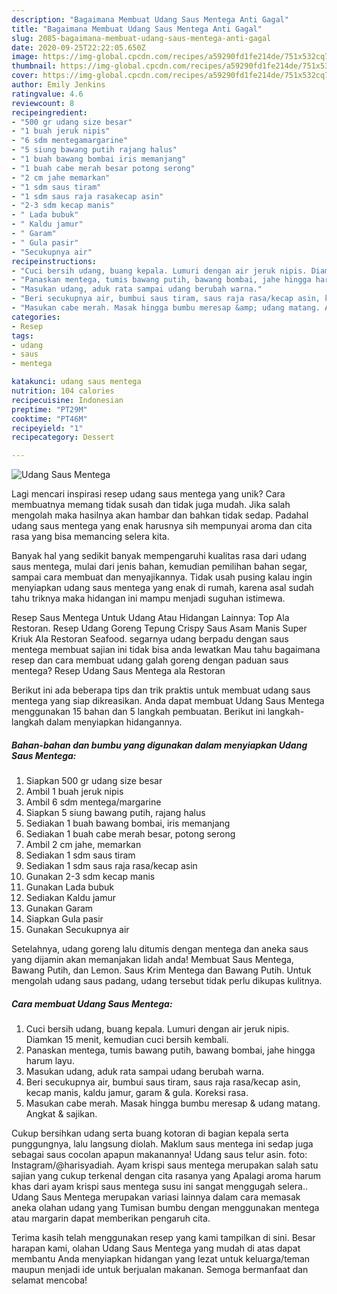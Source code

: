 ```yaml
---
description: "Bagaimana Membuat Udang Saus Mentega Anti Gagal"
title: "Bagaimana Membuat Udang Saus Mentega Anti Gagal"
slug: 2085-bagaimana-membuat-udang-saus-mentega-anti-gagal
date: 2020-09-25T22:22:05.650Z
image: https://img-global.cpcdn.com/recipes/a59290fd1fe214de/751x532cq70/udang-saus-mentega-foto-resep-utama.jpg
thumbnail: https://img-global.cpcdn.com/recipes/a59290fd1fe214de/751x532cq70/udang-saus-mentega-foto-resep-utama.jpg
cover: https://img-global.cpcdn.com/recipes/a59290fd1fe214de/751x532cq70/udang-saus-mentega-foto-resep-utama.jpg
author: Emily Jenkins
ratingvalue: 4.6
reviewcount: 8
recipeingredient:
- "500 gr udang size besar"
- "1 buah jeruk nipis"
- "6 sdm mentegamargarine"
- "5 siung bawang putih rajang halus"
- "1 buah bawang bombai iris memanjang"
- "1 buah cabe merah besar potong serong"
- "2 cm jahe memarkan"
- "1 sdm saus tiram"
- "1 sdm saus raja rasakecap asin"
- "2-3 sdm kecap manis"
- " Lada bubuk"
- " Kaldu jamur"
- " Garam"
- " Gula pasir"
- "Secukupnya air"
recipeinstructions:
- "Cuci bersih udang, buang kepala. Lumuri dengan air jeruk nipis. Diamkan 15 menit, kemudian cuci bersih kembali."
- "Panaskan mentega, tumis bawang putih, bawang bombai, jahe hingga harum layu."
- "Masukan udang, aduk rata sampai udang berubah warna."
- "Beri secukupnya air, bumbui saus tiram, saus raja rasa/kecap asin, kecap manis, kaldu jamur, garam &amp; gula. Koreksi rasa."
- "Masukan cabe merah. Masak hingga bumbu meresap &amp; udang matang. Angkat &amp; sajikan."
categories:
- Resep
tags:
- udang
- saus
- mentega

katakunci: udang saus mentega 
nutrition: 104 calories
recipecuisine: Indonesian
preptime: "PT29M"
cooktime: "PT46M"
recipeyield: "1"
recipecategory: Dessert

---
```



![Udang Saus Mentega](https://img-global.cpcdn.com/recipes/a59290fd1fe214de/751x532cq70/udang-saus-mentega-foto-resep-utama.jpg)

Lagi mencari inspirasi resep udang saus mentega yang unik? Cara membuatnya memang tidak susah dan tidak juga mudah. Jika salah mengolah maka hasilnya akan hambar dan bahkan tidak sedap. Padahal udang saus mentega yang enak harusnya sih mempunyai aroma dan cita rasa yang bisa memancing selera kita.

Banyak hal yang sedikit banyak mempengaruhi kualitas rasa dari udang saus mentega, mulai dari jenis bahan, kemudian pemilihan bahan segar, sampai cara membuat dan menyajikannya. Tidak usah pusing kalau ingin menyiapkan udang saus mentega yang enak di rumah, karena asal sudah tahu triknya maka hidangan ini mampu menjadi suguhan istimewa.

Resep Saus Mentega Untuk Udang Atau Hidangan Lainnya: Top Ala Restoran. Resep Udang Goreng Tepung Crispy Saus Asam Manis Super Kriuk Ala Restoran Seafood. segarnya udang berpadu dengan saus mentega membuat sajian ini tidak bisa anda lewatkan Mau tahu bagaimana resep dan cara membuat udang galah goreng dengan paduan saus mentega? Resep Udang Saus Mentega ala Restoran


Berikut ini ada beberapa tips dan trik praktis untuk membuat udang saus mentega yang siap dikreasikan. Anda dapat membuat Udang Saus Mentega menggunakan 15 bahan dan 5 langkah pembuatan. Berikut ini langkah-langkah dalam menyiapkan hidangannya.

<!--inarticleads1-->

##### Bahan-bahan dan bumbu yang digunakan dalam menyiapkan Udang Saus Mentega:

1. Siapkan 500 gr udang size besar
1. Ambil 1 buah jeruk nipis
1. Ambil 6 sdm mentega/margarine
1. Siapkan 5 siung bawang putih, rajang halus
1. Sediakan 1 buah bawang bombai, iris memanjang
1. Sediakan 1 buah cabe merah besar, potong serong
1. Ambil 2 cm jahe, memarkan
1. Sediakan 1 sdm saus tiram
1. Sediakan 1 sdm saus raja rasa/kecap asin
1. Gunakan 2-3 sdm kecap manis
1. Gunakan  Lada bubuk
1. Sediakan  Kaldu jamur
1. Gunakan  Garam
1. Siapkan  Gula pasir
1. Gunakan Secukupnya air


Setelahnya, udang goreng lalu ditumis dengan mentega dan aneka saus yang dijamin akan memanjakan lidah anda! Membuat Saus Mentega, Bawang Putih, dan Lemon. Saus Krim Mentega dan Bawang Putih. Untuk mengolah udang saus padang, udang tersebut tidak perlu dikupas kulitnya. 

<!--inarticleads2-->

##### Cara membuat Udang Saus Mentega:

1. Cuci bersih udang, buang kepala. Lumuri dengan air jeruk nipis. Diamkan 15 menit, kemudian cuci bersih kembali.
1. Panaskan mentega, tumis bawang putih, bawang bombai, jahe hingga harum layu.
1. Masukan udang, aduk rata sampai udang berubah warna.
1. Beri secukupnya air, bumbui saus tiram, saus raja rasa/kecap asin, kecap manis, kaldu jamur, garam &amp; gula. Koreksi rasa.
1. Masukan cabe merah. Masak hingga bumbu meresap &amp; udang matang. Angkat &amp; sajikan.


Cukup bersihkan udang serta buang kotoran di bagian kepala serta punggungnya, lalu langsung diolah. Maklum saus mentega ini sedap juga sebagai saus cocolan apapun makanannya! Udang saus telur asin. foto: Instagram/@harisyadiah. Ayam krispi saus mentega merupakan salah satu sajian yang cukup terkenal dengan cita rasanya yang Apalagi aroma harum khas dari ayam krispi saus mentega susu ini sangat menggugah selera.. Udang Saus Mentega merupakan variasi lainnya dalam cara memasak aneka olahan udang yang Tumisan bumbu dengan menggunakan mentega atau margarin dapat memberikan pengaruh cita. 

Terima kasih telah menggunakan resep yang kami tampilkan di sini. Besar harapan kami, olahan Udang Saus Mentega yang mudah di atas dapat membantu Anda menyiapkan hidangan yang lezat untuk keluarga/teman maupun menjadi ide untuk berjualan makanan. Semoga bermanfaat dan selamat mencoba!
